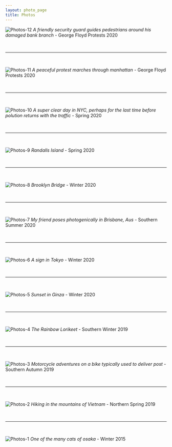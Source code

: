 ```yaml
---
layout: photo_page
title: Photos
---
```


![Photos-12](../photos/photos-12.jpg)
*A friendly security guard guides pedestrians around his damaged bank branch* - George Floyd Protests 2020

<br />

---
<br />

![Photos-11](../photos/photos-11.jpg)
*A peaceful protest marches through manhattan* - George Floyd Protests 2020

<br />

---
<br />

![Photos-10](../photos/photos-10.jpg)
*A super clear day in NYC, perhaps for the last time before polution returns with the traffic* - Spring 2020

<br />

---
<br />

![Photos-9](../photos/photos-9.jpg)
*Randalls Island* - Spring 2020

<br />

---
<br />

![Photos-8](../photos/photos-8.jpg)
*Brooklyn Bridge* - Winter 2020

<br />

---
<br />

![Photos-7](../photos/photos-7.jpg)
*My friend poses photogenically in Brisbane, Aus* - Southern Summer 2020

<br />

---
<br />

![Photos-6](../photos/photos-6.jpg)
*A sign in Tokyo* - Winter 2020

<br />

---
<br />

![Photos-5](../photos/photos-5.jpg)
*Sunset in Ginza* - Winter 2020

<br />

---
<br />

![Photos-4](../photos/photos-4.jpg)
*The Rainbow Lorikeet* - Southern Winter 2019

<br />

---
<br />

![Photos-3](../photos/photos-3.jpg)
*Motorcycle adventures on a bike typically used to deliver post* - Southern Autumn 2019

<br />

---
<br />

![Photos-2](../photos/photos-2.jpg)
*Hiking in the mountains of Vietnam* - Northern Spring 2019


<br />

---
<br />

![Photos-1](../photos/photos-1.jpg)
*One of the many cats of osaka* - Winter 2015